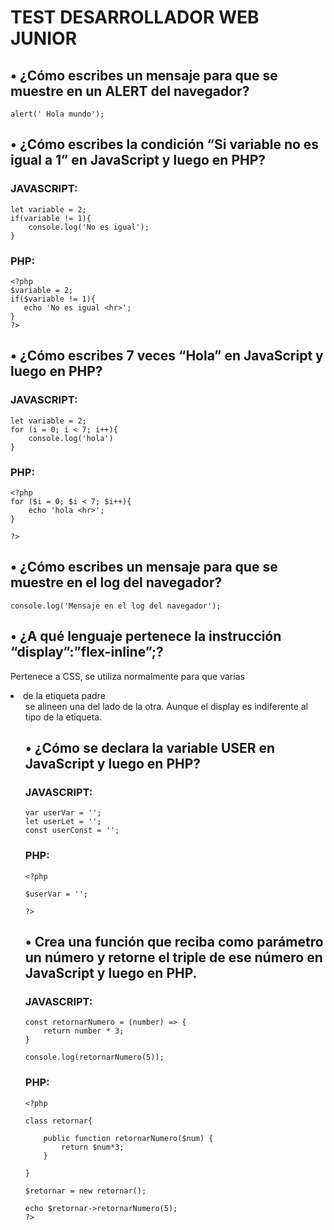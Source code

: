 # TEST DESARROLLADOR WEB JUNIOR

## • ¿Cómo escribes un mensaje para que se muestre en un ALERT del navegador?

```
alert(' Hola mundo');
```

## • ¿Cómo escribes la condición “Si variable no es igual a 1” en JavaScript y luego en PHP?

### JAVASCRIPT:

```
let variable = 2;
if(variable != 1){
    console.log('No es igual');
}
```

### PHP:

```
<?php
$variable = 2;
if($variable != 1){
   echo 'No es igual <hr>';
}
?>
```

## • ¿Cómo escribes 7 veces “Hola” en JavaScript y luego en PHP?

### JAVASCRIPT:

```
let variable = 2;
for (i = 0; i < 7; i++){
    console.log('hola')
}
```

### PHP:

```
<?php
for ($i = 0; $i < 7; $i++){
    echo 'hola <hr>';
}

?>
```

## • ¿Cómo escribes un mensaje para que se muestre en el log del navegador?

```
console.log('Mensaje en el log del navegador');

```

## • ¿A qué lenguaje pertenece la instrucción “display”:”flex-inline”;?

Pertenece a CSS, se utiliza normalmente para que varias <li> de la etiqueta padre <ul> se alineen una del lado de la otra. Aunque el display es indiferente al tipo de la etiqueta.

## • ¿Cómo se declara la variable USER en JavaScript y luego en PHP?

### JAVASCRIPT:

```
var userVar = '';
let userLet = '';
const userConst = '';
```

### PHP:

```
<?php

$userVar = '';

?>
```

## • Crea una función que reciba como parámetro un número y retorne el triple de ese número en JavaScript y luego en PHP.

### JAVASCRIPT:

```
const retornarNumero = (number) => {
    return number * 3;
}

console.log(retornarNumero(5));
```

### PHP:

```
<?php

class retornar{

    public function retornarNumero($num) {
        return $num*3;
    }

}

$retornar = new retornar();

echo $retornar->retornarNumero(5);
?>
```
